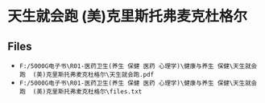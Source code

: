 # 天生就会跑  (美)克里斯托弗麦克杜格尔

## Files

- `F:/5000G电子书\R01-医药卫生(养生 保健 医药 心理学)\健康与养生 保健\天生就会跑  (美)克里斯托弗麦克杜格尔\天生就会跑.pdf`
- `F:/5000G电子书\R01-医药卫生(养生 保健 医药 心理学)\健康与养生 保健\天生就会跑  (美)克里斯托弗麦克杜格尔\files.txt`
